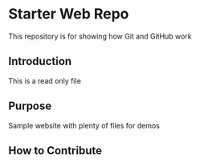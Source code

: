 # Starter Web Repo

This repository is for showing how Git and GitHub work

## Introduction

This is a read only file

## Purpose

Sample website with plenty of files for demos

## How to Contribute